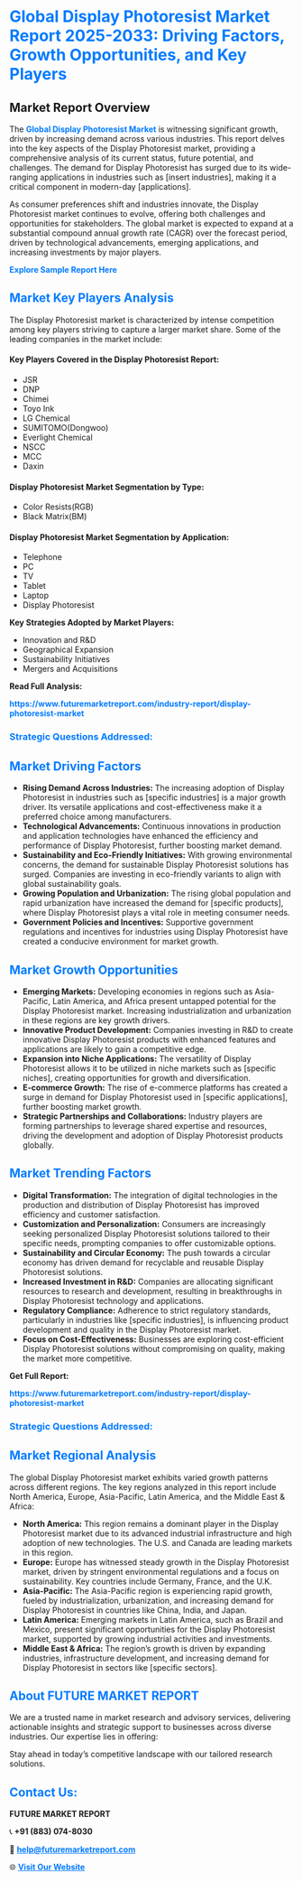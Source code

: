 <h1 style="color: #007BFF;">Global Display Photoresist Market Report 2025-2033: Driving Factors, Growth Opportunities, and Key Players</h1>

<section id="overview">
<h2>Market Report Overview</h2>
<p>The <a href="https://www.futuremarketreport.com/industry-report/display-photoresist-market" style="color: #007BFF; text-decoration: none;"><strong>Global Display Photoresist Market</strong></a> is witnessing significant growth, driven by increasing demand across various industries. This report delves into the key aspects of the Display Photoresist market, providing a comprehensive analysis of its current status, future potential, and challenges. The demand for Display Photoresist has surged due to its wide-ranging applications in industries such as [insert industries], making it a critical component in modern-day [applications].</p>
<p>As consumer preferences shift and industries innovate, the Display Photoresist market continues to evolve, offering both challenges and opportunities for stakeholders. The global market is expected to expand at a substantial compound annual growth rate (CAGR) over the forecast period, driven by technological advancements, emerging applications, and increasing investments by major players.</p>
</section>

<section id="overview">
<p><a href="https://www.futuremarketreport.com/request-sample/reportId=112040" style="color: #007BFF; text-decoration: none;"><strong>Explore Sample Report Here</strong></a></p>
</section>

<section id="key-players">
<h2 style="color: #007BFF;">Market Key Players Analysis</h2>
<p>The Display Photoresist market is characterized by intense competition among key players striving to capture a larger market share. Some of the leading companies in the market include:</p>
<h4>Key Players Covered in the Display Photoresist Report:</h4>
<ul><li>JSR</li><li>DNP</li><li>Chimei</li><li>Toyo Ink</li><li>LG Chemical</li><li>SUMITOMO(Dongwoo)</li><li>Everlight Chemical</li><li>NSCC</li><li>MCC</li><li>Daxin</li></ul>
<h4>Display Photoresist Market Segmentation by Type:</h4>
<ul><li>Color Resists(RGB)</li><li>Black Matrix(BM)</li></ul>

<h4>Display Photoresist Market Segmentation by Application:</h4>
<ul><li>Telephone</li><li>PC</li><li>TV</li><li>Tablet</li><li>Laptop</li><li>Display Photoresist</li></ul>
<p><strong>Key Strategies Adopted by Market Players:</strong></p>
<ul>
<li>Innovation and R&D</li>
<li>Geographical Expansion</li>
<li>Sustainability Initiatives</li>
<li>Mergers and Acquisitions</li>
</ul>
</section>

<section>
<p><strong>Read Full Analysis: </strong></p><a href="https://www.futuremarketreport.com/industry-report/display-photoresist-market" style="color: #007BFF; text-decoration: none;"><strong>https://www.futuremarketreport.com/industry-report/display-photoresist-market</strong></a>
<h3 style="color: #007BFF;">Strategic Questions Addressed:</h3>
</section>

<section id="driving-factors">
<h2 style="color: #007BFF;">Market Driving Factors</h2>
<ul>
<li><strong>Rising Demand Across Industries:</strong> The increasing adoption of Display Photoresist in industries such as [specific industries] is a major growth driver. Its versatile applications and cost-effectiveness make it a preferred choice among manufacturers.</li>
<li><strong>Technological Advancements:</strong> Continuous innovations in production and application technologies have enhanced the efficiency and performance of Display Photoresist, further boosting market demand.</li>
<li><strong>Sustainability and Eco-Friendly Initiatives:</strong> With growing environmental concerns, the demand for sustainable Display Photoresist solutions has surged. Companies are investing in eco-friendly variants to align with global sustainability goals.</li>
<li><strong>Growing Population and Urbanization:</strong> The rising global population and rapid urbanization have increased the demand for [specific products], where Display Photoresist plays a vital role in meeting consumer needs.</li>
<li><strong>Government Policies and Incentives:</strong> Supportive government regulations and incentives for industries using Display Photoresist have created a conducive environment for market growth.</li>
</ul>
</section>

<section id="growth-opportunities">
<h2 style="color: #007BFF;">Market Growth Opportunities</h2>
<ul>
<li><strong>Emerging Markets:</strong> Developing economies in regions such as Asia-Pacific, Latin America, and Africa present untapped potential for the Display Photoresist market. Increasing industrialization and urbanization in these regions are key growth drivers.</li>
<li><strong>Innovative Product Development:</strong> Companies investing in R&D to create innovative Display Photoresist products with enhanced features and applications are likely to gain a competitive edge.</li>
<li><strong>Expansion into Niche Applications:</strong> The versatility of Display Photoresist allows it to be utilized in niche markets such as [specific niches], creating opportunities for growth and diversification.</li>
<li><strong>E-commerce Growth:</strong> The rise of e-commerce platforms has created a surge in demand for Display Photoresist used in [specific applications], further boosting market growth.</li>
<li><strong>Strategic Partnerships and Collaborations:</strong> Industry players are forming partnerships to leverage shared expertise and resources, driving the development and adoption of Display Photoresist products globally.</li>
</ul>
</section>

<section id="trending-factors">
<h2 style="color: #007BFF;">Market Trending Factors</h2>
<ul>
<li><strong>Digital Transformation:</strong> The integration of digital technologies in the production and distribution of Display Photoresist has improved efficiency and customer satisfaction.</li>
<li><strong>Customization and Personalization:</strong> Consumers are increasingly seeking personalized Display Photoresist solutions tailored to their specific needs, prompting companies to offer customizable options.</li>
<li><strong>Sustainability and Circular Economy:</strong> The push towards a circular economy has driven demand for recyclable and reusable Display Photoresist solutions.</li>
<li><strong>Increased Investment in R&D:</strong> Companies are allocating significant resources to research and development, resulting in breakthroughs in Display Photoresist technology and applications.</li>
<li><strong>Regulatory Compliance:</strong> Adherence to strict regulatory standards, particularly in industries like [specific industries], is influencing product development and quality in the Display Photoresist market.</li>
<li><strong>Focus on Cost-Effectiveness:</strong> Businesses are exploring cost-efficient Display Photoresist solutions without compromising on quality, making the market more competitive.</li>
</ul>
</section>

<section>
<p><strong>Get Full Report: </strong></p><a href="https://www.futuremarketreport.com/industry-report/display-photoresist-market" style="color: #007BFF; text-decoration: none;"><strong>https://www.futuremarketreport.com/industry-report/display-photoresist-market</strong></a>
<h3 style="color: #007BFF;">Strategic Questions Addressed:</h3>
</section>


<section id="regional-analysis">
<h2 style="color: #007BFF;">Market Regional Analysis</h2>
<p>The global Display Photoresist market exhibits varied growth patterns across different regions. The key regions analyzed in this report include North America, Europe, Asia-Pacific, Latin America, and the Middle East & Africa:</p>
<ul>
<li><strong>North America:</strong> This region remains a dominant player in the Display Photoresist market due to its advanced industrial infrastructure and high adoption of new technologies. The U.S. and Canada are leading markets in this region.</li>
<li><strong>Europe:</strong> Europe has witnessed steady growth in the Display Photoresist market, driven by stringent environmental regulations and a focus on sustainability. Key countries include Germany, France, and the U.K.</li>
<li><strong>Asia-Pacific:</strong> The Asia-Pacific region is experiencing rapid growth, fueled by industrialization, urbanization, and increasing demand for Display Photoresist in countries like China, India, and Japan.</li>
<li><strong>Latin America:</strong> Emerging markets in Latin America, such as Brazil and Mexico, present significant opportunities for the Display Photoresist market, supported by growing industrial activities and investments.</li>
<li><strong>Middle East & Africa:</strong> The region’s growth is driven by expanding industries, infrastructure development, and increasing demand for Display Photoresist in sectors like [specific sectors].</li>
</ul>
</section>

<footer>
<h2 style="color: #007BFF;">About FUTURE MARKET REPORT</h2>
<p>We are a trusted name in market research and advisory services, delivering actionable insights and strategic support to businesses across diverse industries. Our expertise lies in offering:</p>

<p>Stay ahead in today’s competitive landscape with our tailored research solutions.</p>

<h2 style="color: #007BFF;">Contact Us:</h2>
<p><strong>FUTURE MARKET REPORT</strong></p>
<p>📞 <strong>+91 (883) 074-8030</strong></p>
<p>📧 <strong><a href="mailto:help@futuremarketreport.com" style="color: #007BFF;">help@futuremarketreport.com</a></strong></p>
<p>🌐 <strong><a href="https://www.futuremarketreport.com/" style="color: #007BFF;">Visit Our Website</a></strong></p>
</footer>